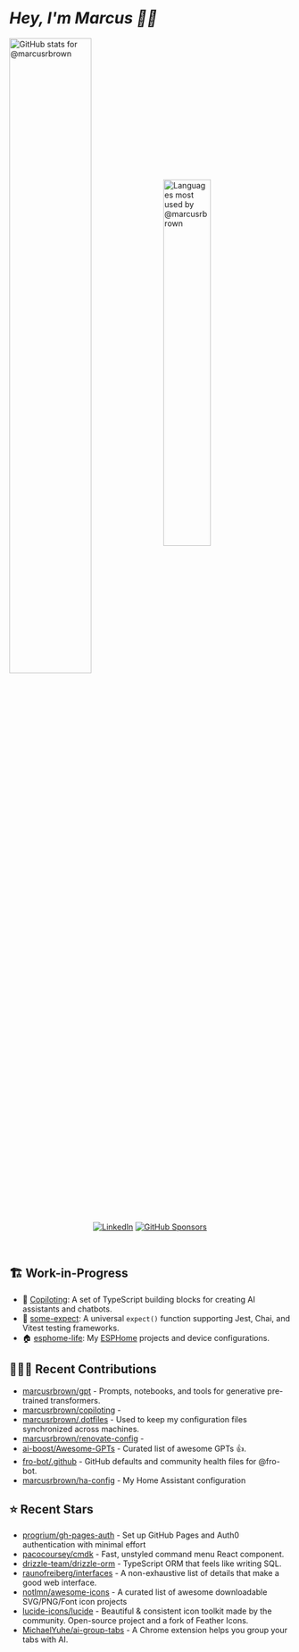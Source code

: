 # <em>Hey, I'm Marcus <span title="✌🏽 & ❤️">👋🏽</span></em>

<img align='center' width='54%' alt='GitHub stats for @marcusrbrown' src='https://github-readme-stats.vercel.app/api?username=marcusrbrown&show_icons=true&theme=dark&include_all_commits=true&count_private=true'>
<img align='center' width='41%' alt='Languages most used by @marcusrbrown' src='https://github-readme-stats.vercel.app/api/top-langs/?username=marcusrbrown&layout=compact&theme=dark&include_all_commits=true&count_private=true'>

<br>
<div align='center'>

[![LinkedIn](https://img.shields.io/badge/LinkedIn-blue?style=for-the-badge&logo=linkedin)][linkedin]
[![GitHub Sponsors](https://img.shields.io/github/sponsors/marcusrbrown?style=for-the-badge&logo=github-sponsors)
][gh-sponsors]

</div>
<br>

[gh-sponsors]: https://github.com/sponsors/marcusrbrown "@marcusrbrown | GitHub Sponsors"
[linkedin]: https://www.linkedin.com/in/marcusrbrown "@marcusrbrown | LinkedIn"

## 🏗️ Work-in-Progress

- 🤖 [Copiloting](https://github.com/marcusrbrown/copiloting): A set of TypeScript building blocks for creating AI assistants and chatbots.
- 🧪 [some-expect](https://github.com/marcusrbrown/some-expect): A universal `expect()` function supporting Jest, Chai, and Vitest testing frameworks.
- 🏠 [esphome-life](https://github.com/marcusrbrown/esphome-life): My [ESPHome](https://esphome.io/) projects and device configurations.

## 👨🏽‍💻 Recent Contributions

- [marcusrbrown/gpt](https://github.com/marcusrbrown/gpt) - Prompts, notebooks, and tools for generative pre-trained transformers.
- [marcusrbrown/copiloting](https://github.com/marcusrbrown/copiloting) -
- [marcusrbrown/.dotfiles](https://github.com/marcusrbrown/.dotfiles) - Used to keep my configuration files synchronized across machines.
- [marcusrbrown/renovate-config](https://github.com/marcusrbrown/renovate-config) -
- [ai-boost/Awesome-GPTs](https://github.com/ai-boost/Awesome-GPTs) - Curated list of awesome GPTs 👍.
- [fro-bot/.github](https://github.com/fro-bot/.github) - GitHub defaults and community health files for @fro-bot.
- [marcusrbrown/ha-config](https://github.com/marcusrbrown/ha-config) - My Home Assistant configuration

## ⭐ Recent Stars

- [progrium/gh-pages-auth](https://github.com/progrium/gh-pages-auth) - Set up GitHub Pages and Auth0 authentication with minimal effort
- [pacocoursey/cmdk](https://github.com/pacocoursey/cmdk) - Fast, unstyled command menu React component.
- [drizzle-team/drizzle-orm](https://github.com/drizzle-team/drizzle-orm) - TypeScript ORM that feels like writing SQL.
- [raunofreiberg/interfaces](https://github.com/raunofreiberg/interfaces) - A non-exhaustive list of details that make a good web interface.
- [notlmn/awesome-icons](https://github.com/notlmn/awesome-icons) - A curated list of awesome downloadable SVG/PNG/Font icon projects
- [lucide-icons/lucide](https://github.com/lucide-icons/lucide) - Beautiful &amp; consistent icon toolkit made by the community. Open-source project and a fork of Feather Icons.
- [MichaelYuhe/ai-group-tabs](https://github.com/MichaelYuhe/ai-group-tabs) - A Chrome extension helps you group your tabs with AI.
